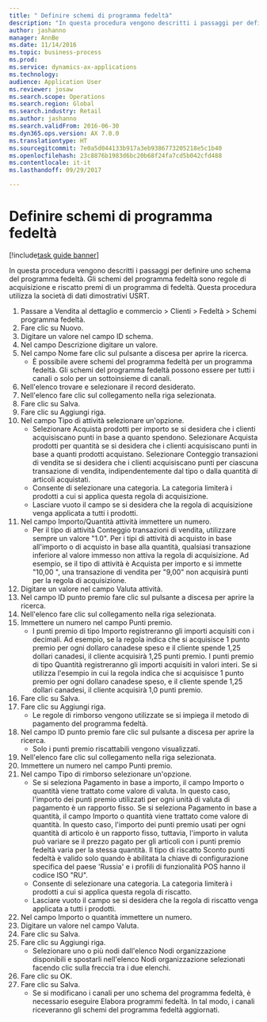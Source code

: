 ```yaml
--- 
title: " Definire schemi di programma fedeltà"
description: "In questa procedura vengono descritti i passaggi per definire uno schema del programma fedeltà."
author: jashanno
manager: AnnBe
ms.date: 11/14/2016
ms.topic: business-process
ms.prod: 
ms.service: dynamics-ax-applications
ms.technology: 
audience: Application User
ms.reviewer: josaw
ms.search.scope: Operations
ms.search.region: Global
ms.search.industry: Retail
ms.author: jashanno
ms.search.validFrom: 2016-06-30
ms.dyn365.ops.version: AX 7.0.0
ms.translationtype: HT
ms.sourcegitcommit: 7e0a5d044133b917a3eb9386773205218e5c1b40
ms.openlocfilehash: 23c8876b1983d6bc20b68f24fa7cd5b042cfd488
ms.contentlocale: it-it
ms.lasthandoff: 09/29/2017

---
```


# <a name="define-loyalty-schemes"></a> Definire schemi di programma fedeltà

[!include[task guide banner](../includes/task-guide-banner.md)]

In questa procedura vengono descritti i passaggi per definire uno schema del programma fedeltà. Gli schemi del programma fedeltà sono regole di acquisizione e riscatto premi di un programma di fedeltà. Questa procedura utilizza la società di dati dimostrativi USRT.

1. Passare a Vendita al dettaglio e commercio > Clienti > Fedeltà > Schemi programma fedeltà.
2. Fare clic su Nuovo.
3. Digitare un valore nel campo ID schema.
4. Nel campo Descrizione digitare un valore.
5. Nel campo Nome fare clic sul pulsante a discesa per aprire la ricerca.
    * È possibile avere schemi del programma fedeltà per un programma fedeltà. Gli schemi del programma fedeltà possono essere per tutti i canali o solo per un sottoinsieme di canali.  
6. Nell'elenco trovare e selezionare il record desiderato.
7. Nell'elenco fare clic sul collegamento nella riga selezionata.
8. Fare clic su Salva.
9. Fare clic su Aggiungi riga.
10. Nel campo Tipo di attività selezionare un'opzione.
    * Selezionare Acquista prodotti per importo se si desidera che i clienti acquisiscano punti in base a quanto spendono. Selezionare Acquista prodotti per quantità se si desidera che i clienti acquisiscano punti in base a quanti prodotti acquistano.  Selezionare Conteggio transazioni di vendita se si desidera che i clienti acquisiscano punti per ciascuna transazione di vendita, indipendentemente dal tipo o dalla quantità di articoli acquistati.  
    * Consente di selezionare una categoria. La categoria limiterà i prodotti a cui si applica questa regola di acquisizione.  
    * Lasciare vuoto il campo se si desidera che la regola di acquisizione venga applicata a tutti i prodotti.  
11. Nel campo Importo/Quantità attività immettere un numero.
    *  Per il tipo di attività Conteggio transazioni di vendita, utilizzare sempre un valore "1.0". Per i tipi di attività di acquisto in base all'importo o di acquisto in base alla quantità, qualsiasi transazione inferiore al valore immesso non attiva la regola di acquisizione. Ad esempio, se il tipo di attività è Acquista per importo e si immette "10,00 ", una transazione di vendita per "9,00" non acquisirà punti per la regola di acquisizione.  
12. Digitare un valore nel campo Valuta attività.
13. Nel campo ID punto premio fare clic sul pulsante a discesa per aprire la ricerca.
14. Nell'elenco fare clic sul collegamento nella riga selezionata.
15. Immettere un numero nel campo Punti premio.
    * I punti premio di tipo Importo registreranno gli importi acquisiti con i decimali. Ad esempio, se la regola indica che si acquisisce 1 punto premio per ogni dollaro canadese speso e il cliente spende 1,25 dollari canadesi, il cliente acquisirà 1,25 punti premio. I punti premio di tipo Quantità registreranno gli importi acquisiti in valori interi. Se si utilizza l'esempio in cui la regola indica che si acquisisce 1 punto premio per ogni dollaro canadese speso, e il cliente spende 1,25 dollari canadesi, il cliente acquisirà 1,0 punti premio.  
16. Fare clic su Salva.
17. Fare clic su Aggiungi riga.
    * Le regole di rimborso vengono utilizzate se si impiega il metodo di pagamento del programma fedeltà.  
18. Nel campo ID punto premio fare clic sul pulsante a discesa per aprire la ricerca.
    * Solo i punti premio riscattabili vengono visualizzati.  
19. Nell'elenco fare clic sul collegamento nella riga selezionata.
20. Immettere un numero nel campo Punti premio.
21. Nel campo Tipo di rimborso selezionare un'opzione.
    * Se si seleziona Pagamento in base a importo, il campo Importo o quantità viene trattato come valore di valuta. In questo caso, l'importo dei punti premio utilizzati per ogni unità di valuta di pagamento è un rapporto fisso. Se si seleziona Pagamento in base a quantità, il campo Importo o quantità viene trattato come valore di quantità. In questo caso, l'importo dei punti premio usati per ogni quantità di articolo è un rapporto fisso, tuttavia, l'importo in valuta può variare se il prezzo pagato per gli articoli con i punti premio fedeltà varia per la stessa quantità. Il tipo di riscatto Sconto punti fedeltà è valido solo quando è abilitata la chiave di configurazione specifica del paese 'Russia' e i profili di funzionalità POS hanno il codice ISO "RU".  
    * Consente di selezionare una categoria. La categoria limiterà i prodotti a cui si applica questa regola di riscatto.  
    * Lasciare vuoto il campo se si desidera che la regola di riscatto venga applicata a tutti i prodotti.  
22. Nel campo Importo o quantità immettere un numero.
23. Digitare un valore nel campo Valuta.
24. Fare clic su Salva.
25. Fare clic su Aggiungi riga.
    * Selezionare uno o più nodi dall'elenco Nodi organizzazione disponibili e spostarli nell'elenco Nodi organizzazione selezionati facendo clic sulla freccia tra i due elenchi.  
26. Fare clic su OK.
27. Fare clic su Salva.
    * Se si modificano i canali per uno schema del programma fedeltà, è necessario eseguire Elabora programmi fedeltà. In tal modo, i canali riceveranno gli schemi del programma fedeltà aggiornati.  


